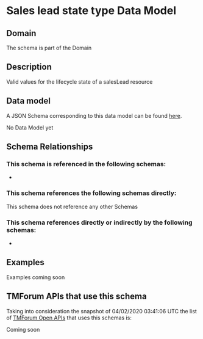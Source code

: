 # Sales lead state type Data Model

## Domain

The  schema is part of the  Domain

## Description

Valid values for the lifecycle state of a salesLead resource

## Data model

A JSON Schema corresponding to this data model can be found
[here](https://github.com/tmforum-rand/schemas/blob/candidates/MarketingSales/SalesLeadStateType.schema.json).

No Data Model yet

## Schema Relationships

### This schema is referenced in the following schemas:

-

### This schema references the following schemas directly:

This schema does not reference any other Schemas

### This schema references directly or indirectly by the following schemas:

-



## Examples

Examples coming soon

## TMForum APIs that use this schema

Taking into consideration the snapshot of 04/02/2020 03:41:06 UTC the list of [TMForum Open APIs](https://www.tmforum.org/open-apis/) that uses this schemas is:

Coming soon
